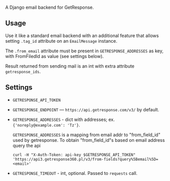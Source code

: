 A Django email backend for GetResponse.

## Usage

Use it like a standard email backend with an additional feature that allows setting `.tag_id` attribute on an `EmailMessage` instance.

The `.from_email` attribute must be present in `GETRESPONSE_ADDRESSES` as key, with FromFiledId as value (see settings below).

Result returned from sending mail is an int with extra attribute `getresponse_ids`.

## Settings

* `GETRESPONSE_API_TOKEN`
* `GETRESPONSE_ENDPOINT` — `https://api.getresponse.com/v3/` by default.
* `GETRESPONSE_ADDRESSES` - dict with addresses; ex. `{'noreply@example.com': 'Tz'}`.

  `GETRESPONSE_ADDRESSES` is a mapping from email addr to "from_field_id" used by getresponse. To obtain "from_field_id"s based on email address query the api

      curl -H "X-Auth-Token: api-key $GETRESPONSE_API_TOKEN" 'https://api3.getresponse360.pl/v3/from-fields?query%5Bemail%5D=<email>'
  
* `GETRESPONSE_TIMEOUT` - int, optional. Passed to `requests` call.
